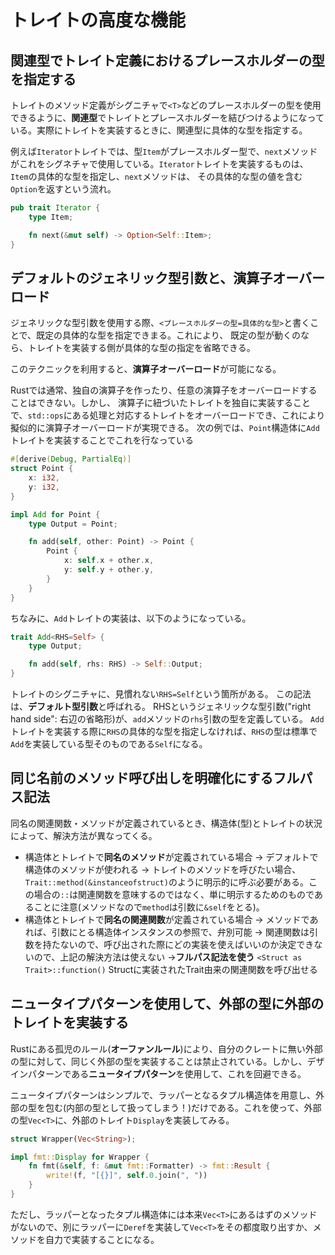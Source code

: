 # トレイトの高度な機能



 ## 関連型でトレイト定義におけるプレースホルダーの型を指定する

トレイトのメソッド定義がシグニチャで`<T>`などのプレースホルダーの型を使用できるように、**関連型**でトレイトとプレースホルダーを結びつけるようになっている。実際にトレイトを実装するときに、関連型に具体的な型を指定する。

例えば`Iterator`トレイトでは、型`Item`がプレースホルダー型で、`next`メソッドがこれをシグネチャで使用している。`Iterator`トレイトを実装するものは、`Item`の具体的な型を指定し、`next`メソッドは、 その具体的な型の値を含む`Option`を返すという流れ。

```rust
pub trait Iterator {
    type Item;

    fn next(&mut self) -> Option<Self::Item>;
}
```



## デフォルトのジェネリック型引数と、演算子オーバーロード

ジェネリックな型引数を使用する際、`<プレースホルダーの型=具体的な型>`と書くことで、既定の具体的な型を指定できまる。これにより、 既定の型が動くのなら、トレイトを実装する側が具体的な型の指定を省略できる。

このテクニックを利用すると、**演算子オーバーロード**が可能になる。

Rustでは通常、独自の演算子を作ったり、任意の演算子をオーバーロードすることはできない。しかし、 演算子に紐づいたトレイトを独自に実装することで、`std::ops`にある処理と対応するトレイトをオーバーロードでき、これにより擬似的に演算子オーバーロードが実現できる。 次の例では、`Point`構造体に`Add`トレイトを実装することでこれを行なっている

```rust
#[derive(Debug, PartialEq)]
struct Point {
    x: i32,
    y: i32,
}

impl Add for Point {
    type Output = Point;

    fn add(self, other: Point) -> Point {
        Point {
            x: self.x + other.x,
            y: self.y + other.y,
        }
    }
}
```

ちなみに、`Add`トレイトの実装は、以下のようになっている。

```rust
trait Add<RHS=Self> {
    type Output;

    fn add(self, rhs: RHS) -> Self::Output;
}
```

トレイトのシグニチャに、見慣れない`RHS=Self`という箇所がある。
この記法は、**デフォルト型引数**と呼ばれる。 RHSというジェネリックな型引数("right hand side": 右辺の省略形)が、`add`メソッドの`rhs`引数の型を定義している。 `Add`トレイトを実装する際に`RHS`の具体的な型を指定しなければ、`RHS`の型は標準で`Add`を実装している型そのものである`Self`になる。



## 同じ名前のメソッド呼び出しを明確化にするフルパス記法

同名の関連関数・メソッドが定義されているとき、構造体(型)とトレイトの状況によって、解決方法が異なってくる。

- 構造体とトレイトで**同名のメソッド**が定義されている場合
  → デフォルトで構造体のメソッドが使われる
  → トレイトのメソッドを呼びたい場合、`Trait::method(&instanceofstruct)`のように明示的に呼ぶ必要がある。この場合の`::`は関連関数を意味するのではなく、単に明示するためのものであることに注意(メソッドなので`method`は引数に`&self`をとる)。
- 構造体とトレイトで**同名の関連関数**が定義されている場合
  → メソッドであれば、引数にとる構造体インスタンスの参照で、弁別可能
  → 関連関数は引数を持たないので、呼び出された際にどの実装を使えばいいのか決定できないので、上記の解決方法は使えない
  →**フルパス記法を使う** `<Struct as Trait>::function()`  Structに実装されたTrait由来の関連関数を呼び出せる



## ニュータイプパターンを使用して、外部の型に外部のトレイトを実装する

Rustにある孤児のルール(**オーファンルール**)により、自分のクレートに無い外部の型に対して、同じく外部の型を実装することは禁止されている。しかし、デザインパターンである**ニュータイプパターン**を使用して、これを回避できる。

ニュータイプパターンはシンプルで、ラッパーとなるタプル構造体を用意し、外部の型を包む(内部の型として扱ってしまう！)だけである。これを使って、外部の型`Vec<T>`に、外部のトレイト`Display`を実装してみる。

```rust
struct Wrapper(Vec<String>);

impl fmt::Display for Wrapper {
    fn fmt(&self, f: &mut fmt::Formatter) -> fmt::Result {
        write!(f, "[{}]", self.0.join(", "))
    }
}
```

ただし、ラッパーとなったタプル構造体には本来`Vec<T>`にあるはずのメソッドがないので、別にラッパーに`Deref`を実装して`Vec<T>`をその都度取り出すか、メソッドを自力で実装することになる。

